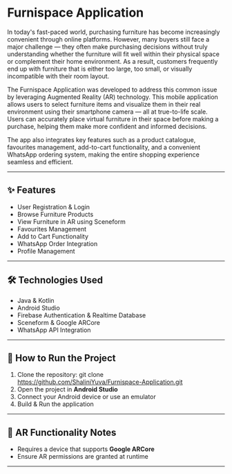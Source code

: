 # Furnispace Application
In today's fast-paced world, purchasing furniture has become increasingly convenient through online platforms. However, many buyers still face a major challenge — they often make purchasing decisions without truly understanding whether the furniture will fit well within their physical space or complement their home environment. As a result, customers frequently end up with furniture that is either too large, too small, or visually incompatible with their room layout.

The Furnispace Application was developed to address this common issue by leveraging Augmented Reality (AR) technology. This mobile application allows users to select furniture items and visualize them in their real environment using their smartphone camera — all at true-to-life scale. Users can accurately place virtual furniture in their space before making a purchase, helping them make more confident and informed decisions.

The app also integrates key features such as a product catalogue, favourites management, add-to-cart functionality, and a convenient WhatsApp ordering system, making the entire shopping experience seamless and efficient.



---

## ✨ Features

- User Registration & Login  
- Browse Furniture Products  
- View Furniture in AR using Sceneform  
- Favourites Management  
- Add to Cart Functionality  
- WhatsApp Order Integration  
- Profile Management  

---

## 🛠️ Technologies Used

- Java & Kotlin  
- Android Studio
- Firebase Authentication & Realtime Database
- Sceneform & Google ARCore 
- WhatsApp API Integration  

---
## 🚀 How to Run the Project

1. Clone the repository:
git clone https://github.com/ShaliniYuva/Furnispace-Application.git
2. Open the project in **Android Studio**  
3. Connect your Android device or use an emulator  
4. Build & Run the application  

---

## 📱 AR Functionality Notes

- Requires a device that supports **Google ARCore**  
- Ensure AR permissions are granted at runtime  

---



